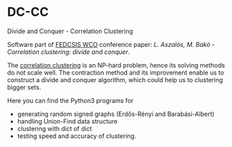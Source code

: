 # DC-CC
Divide and Conquer - Correlation Clustering

Software part of [FEDCSIS WCO](https://fedcsis.org/2016/wco) conference paper: 
_L. Aszalós, M. Bakó - Correlation clustering: divide and conquer_.

The [correlation clustering](https://en.wikipedia.org/wiki/Correlation_clustering) 
is an NP-hard problem, hence its solving methods do not scale well. 
The contraction method and its improvement enable us to construct a divide and conquer algorithm, 
which could help us to clustering bigger sets.

Here you can find the Python3 programs for 
* generating random signed graphs (Erdős-Rényi and Barabási-Albert)
* handling Union-Find data structure
* clustering with dict of dict
* testing speed and accuracy of clustering.
